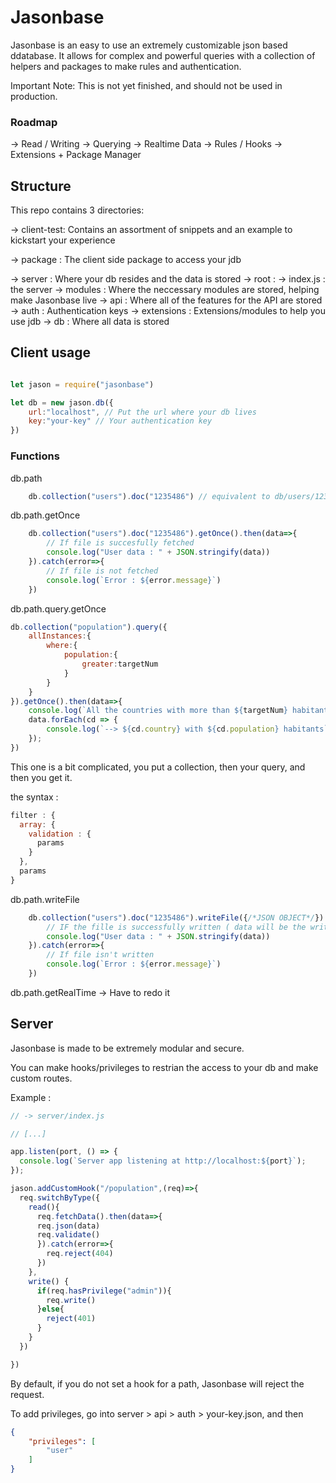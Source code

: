 # Jasonbase

Jasonbase is an easy to use an extremely customizable json based ddatabase.
It allows for complex and powerful queries with a collection of helpers and packages to make rules and authentication.

Important Note: This is not yet finished, and should not be used in production.

### Roadmap

-> Read / Writing 
-> Querying
-> Realtime Data
-> Rules / Hooks
-> Extensions + Package Manager

## Structure 

This repo contains 3 directories:

-> client-test:
Contains an assortment of snippets and an example to kickstart your experience

-> package :
The client side package to access your jdb

-> server :
Where your db resides and the data is stored
    -> root :
        -> index.js : the server
        -> modules :
            Where the neccessary modules are stored, helping make Jasonbase live
        -> api :
            Where all of the features for the API are stored
            -> auth :
                Authentication keys
            -> extensions :
                Extensions/modules to help you use jdb
        -> db :
            Where all data is stored


## Client usage 

	
```js

let jason = require("jasonbase")

let db = new jason.db({
    url:"localhost", // Put the url where your db lives
    key:"your-key" // Your authentication key
})

```

### Functions 

db.path

```js
    db.collection("users").doc("1235486") // equivalent to db/users/1235486.json
```

db.path.getOnce

```js
    db.collection("users").doc("1235486").getOnce().then(data=>{
        // If file is succesfully fetched
        console.log("User data : " + JSON.stringify(data))
    }).catch(error=>{
        // If file is not fetched
        console.log(`Error : ${error.message}`)
    })
```

db.path.query.getOnce

```js
db.collection("population").query({
    allInstances:{
        where:{
            population:{
                greater:targetNum
            }
        }
    }
}).getOnce().then(data=>{
    console.log(`All the countries with more than ${targetNum} habitants`)
    data.forEach(cd => {
        console.log(`--> ${cd.country} with ${cd.population} habitants`)
    });
})
```

This one is a bit complicated, you put a collection, then your query, and then you get it.

the syntax : 

```js
filter : {
  array: {
    validation : {
      params
    }
  },
  params
}
```

db.path.writeFile

```js
    db.collection("users").doc("1235486").writeFile({/*JSON OBJECT*/}).then(data=>{
        // IF the fille is successfully written ( data will be the written data )
        console.log("User data : " + JSON.stringify(data))
    }).catch(error=>{
        // If file isn't written
        console.log(`Error : ${error.message}`)
    })
```

db.path.getRealTime 
-> Have to redo it

## Server

Jasonbase is made to be extremely modular and secure.

You can make hooks/privileges to restrian the access to your db and make custom routes.

Example : 
```js
// -> server/index.js

// [...]

app.listen(port, () => {
  console.log(`Server app listening at http://localhost:${port}`);
});

jason.addCustomHook("/population",(req)=>{
  req.switchByType({
    read(){  
      req.fetchData().then(data=>{
      req.json(data)
      req.validate()
      }).catch(error=>{
        req.reject(404)
      })
    },
    write() {
      if(req.hasPrivilege("admin")){
        req.write()
      }else{
        reject(401)
      }
    }
  })

})
```

By default, if you do not set a hook for a path, Jasonbase will reject the request.

To add privileges, go into server > api > auth > your-key.json, and then 

```json
{
    "privileges": [
        "user"
    ]
}
```

